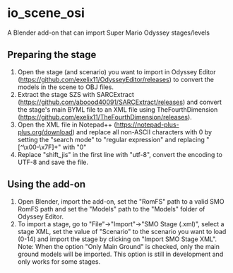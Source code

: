 # io_scene_osi
A Blender add-on that can import Super Mario Odyssey stages/levels

## Preparing the stage
1. Open the stage (and scenario) you want to import in Odyssey Editor (https://github.com/exelix11/OdysseyEditor/releases) to convert the models in the scene to OBJ files.
2. Extract the stage SZS with SARCExtract (https://github.com/aboood40091/SARCExtract/releases) and convert the stage's main BYML file to an XML file using TheFourthDimension (https://github.com/exelix11/TheFourthDimension/releases).
3. Open the XML file in Notepad++ (https://notepad-plus-plus.org/download) and replace all non-ASCII characters with 0 by setting the "search mode" to "regular expression" and replacing "[^\x00-\x7F]+" with "0"
4. Replace "shift_jis" in the first line with "utf-8", convert the encoding to UTF-8 and save the file.

## Using the add-on
1. Open Blender, import the add-on, set the "RomFS" path to a valid SMO RomFS path and set the "Models" path to the "Models" folder of Odyssey Editor.
2. To import a stage, go to "File"->"Import"->"SMO Stage (.xml)", select a stage XML, set the value of "Scenario" to the scenario you want to load (0-14) and import the stage by clicking on "Import SMO Stage XML".
Note: When the option "Only Main Ground" is checked, only the main ground models will be imported. This option is still in development and only works for some stages.
